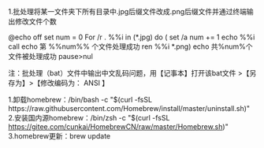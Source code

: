 1.批处理将某一文件夹下所有目录中.jpg后缀文件改成.png后缀文件并通过终端输出修改文件个数

@echo off
set num = 0
For /r  . %%i in (*.jpg) do (
set /a num += 1
echo %%i
call echo 第 %%num%% 个文件处理成功
ren %%i *.png) 
echo 共%num%个文件被处理成功
pause>nul

注：批处理（bat）文件中输出中文乱码问题，用【记事本】打开该bat文件 >【另存为】>【修改编码为： ANSI 】

1.卸载homebrew：/bin/bash -c "$(curl -fsSL https://raw.githubusercontent.com/Homebrew/install/master/uninstall.sh)"
2.安装国内源homebrew：/bin/zsh -c "$(curl -fsSL https://gitee.com/cunkai/HomebrewCN/raw/master/Homebrew.sh)"
3.homebrew更新：brew update

